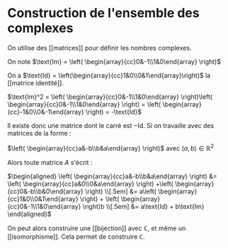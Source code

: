 # Construction de l'ensemble des complexes
On utilise des [[matrices]] pour définir les nombres complexes.

On note $\text{Im} = \left( \begin{array}{cc}0&-1\\1&0\end{array} \right)$

On a $\text{Id} = \left(\begin{array}{cc}1&0\\0&1\end{array}\right)$ la [[matrice identité]].

$\text{Im}^2 = \left( \begin{array}{cc}0&-1\\1&0\end{array} \right)\left( \begin{array}{cc}0&-1\\1&0\end{array} \right) = \left( \begin{array}{cc}-1&0\\0&-1\end{array} \right) = -\text{Id}$

Il existe donc une matrice dont le carré est $-\text{Id}$. Si on travaille avec des matrices de la forme :

$\left( \begin{array}{cc}a&-b\\b&a\end{array} \right)$ avec $(a, b)\in\mathbb R^2$

Alors toute matrice $A$ s'écrit :

$\begin{aligned} \left( \begin{array}{cc}a&-b\\b&a\end{array} \right) &= \left( \begin{array}{cc}a&0\\0&a\end{array} \right) +\left( \begin{array}{cc}0&-b\\b&0\end{array} \right) \\[.5em] &= a\left( \begin{array}{cc}1&0\\0&1\end{array} \right) + \left( \begin{array}{cc}0&-1\\1&0\end{array} \right)b \\[.5em] &= a\text{Id} + b\text{Im} \end{aligned}$

On peut alors construire une [[bijection]] avec $\mathbb C$, et même un [[isomorphisme]]. Cela permet de construire $\mathbb C$.

